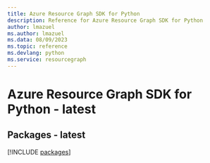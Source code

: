 ```yaml
---
title: Azure Resource Graph SDK for Python
description: Reference for Azure Resource Graph SDK for Python
author: lmazuel
ms.author: lmazuel
ms.data: 08/09/2023
ms.topic: reference
ms.devlang: python
ms.service: resourcegraph
---
```

# Azure Resource Graph SDK for Python - latest
## Packages - latest
[!INCLUDE [packages](resource-graph-index.md)]